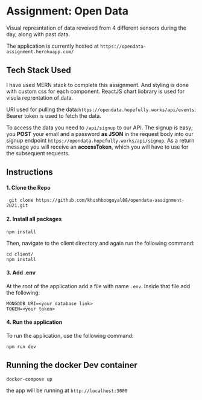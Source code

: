 # Assignment: Open Data

Visual represntation of data reveived from 4 different sensors during the day, along with past data.

The application is currently hosted at `https://opendata-assignment.herokuapp.com/`

## Tech Stack Used

I have used MERN stack to complete this assignment. And styling is done with custom css for each component. ReactJS chart liobrary is used for visula reprentation of data.

URl used for pulling the data:`https://opendata.hopefully.works/api/events`. Bearer token is used to fetch the data.

To access the data you need to `/api/signup` to our API. The signup is easy; you **POST** your email and a password **as JSON** in the request body into our signup endpoint `https://opendata.hopefully.works/api/signup`. As a return message you will receive an **accessToken**, which you will have to use for the subsequent requests.

## Instructions

#### 1. Clone the Repo
` git clone https://github.com/khushboogoyal88/opendata-assignment-2021.git`

#### 2. Install all packages
```
npm install
```
Then, navigate to the client directory and again run the following command:
```
cd client/
npm install
```
#### 3. Add .env
At the root of the application add a file with name `.env`. Inside that file add the following:
```
MONGODB_URI=<your database link>
TOKEN=<your token>
```
#### 4. Run the application 
To run the application, use the following command:
```
npm run dev
```
## Running the docker Dev container 
```
docker-compose up
```
the app will be running at `http://localhost:3000`